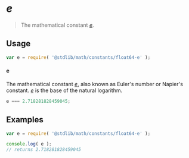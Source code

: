 *e*
===
> The mathematical constant [*e*][e].


<!-- <usage> -->
## Usage

``` javascript
var e = require( '@stdlib/math/constants/float64-e' );
```

#### e

The mathematical constant [*e*][e], also known as Euler's number or Napier's constant. [*e*][e] is the base of the natural logarithm.

``` javascript
e === 2.718281828459045;
```
<!-- </usage> -->


<!-- <examples> -->
## Examples

``` javascript
var e = require( '@stdlib/math/constants/float64-e' );

console.log( e );
// returns 2.718281828459045
```
<!-- </examples> -->


<!-- <links> -->
[e]: https://en.wikipedia.org/wiki/E_(mathematical_constant)
<!-- </links> -->
